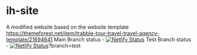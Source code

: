 # ih-site
A modified website based on the website template https://themeforest.net/item/trabble-tour-travel-travel-agency-template/21694641
Main Branch status - [![Netlify Status](https://api.netlify.com/api/v1/badges/004bd610-9593-4b9e-bd0c-68443134a563/deploy-status)](https://app.netlify.com/sites/sun123/deploys)
Test Branch status - [![Netlify Status](https://api.netlify.com/api/v1/badges/004bd610-9593-4b9e-bd0c-68443134a563/deploy-status)](https://app.netlify.com/sites/sun123/deploys)?branch=test

